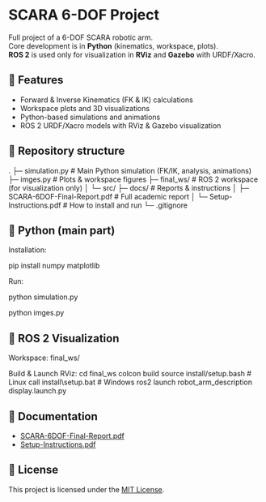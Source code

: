 # SCARA 6-DOF Project

Full project of a 6-DOF SCARA robotic arm.  
Core development is in **Python** (kinematics, workspace, plots).  
**ROS 2** is used only for visualization in **RViz** and **Gazebo** with URDF/Xacro.

## 🚀 Features
- Forward & Inverse Kinematics (FK & IK) calculations
- Workspace plots and 3D visualizations
- Python-based simulations and animations
- ROS 2 URDF/Xacro models with RViz & Gazebo visualization

## 📂 Repository structure
.
├─ simulation.py          # Main Python simulation (FK/IK, analysis, animations)
├─ imges.py               # Plots & workspace figures
├─ final_ws/              # ROS 2 workspace (for visualization only)
│  └─ src/
├─ docs/                  # Reports & instructions
│   ├─ SCARA-6DOF-Final-Report.pdf      # Full academic report
│   └─ Setup-Instructions.pdf           # How to install and run
└─ .gitignore
 



## 🐍 Python (main part)
Installation:

  pip install numpy matplotlib
  

Run:

  python simulation.py
  
  python imges.py

## 🤖 ROS 2 Visualization
Workspace: final_ws/

Build & Launch RViz:
cd final_ws
colcon build
source install/setup.bash   # Linux
call install\setup.bat      # Windows
ros2 launch robot_arm_description display.launch.py

## 📄 Documentation
- [SCARA-6DOF-Final-Report.pdf](docs/SCARA-6DOF-Final-Report.pdf)  
- [Setup-Instructions.pdf](docs/Setup-Instructions.pdf)

## 📜 License
This project is licensed under the [MIT License](LICENSE).
